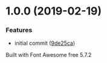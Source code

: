 # 1.0.0 (2019-02-19)


### Features

* initial commit ([9de25ca](https://github.com/zypA13510/ui5-fontawesome/commit/9de25ca))





Built with Font Awesome free 5.7.2
